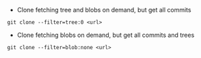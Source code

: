 - Clone fetching tree and blobs on demand, but get all commits

`git clone --filter=tree:0 <url>`

- Clone fetching blobs on demand, but get all commits and trees

`git clone --filter=blob:none <url>`
